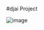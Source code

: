 #djai Project



![image](https://user-images.githubusercontent.com/62075655/108732961-3f081c00-7558-11eb-8242-26ba414a0218.png)
